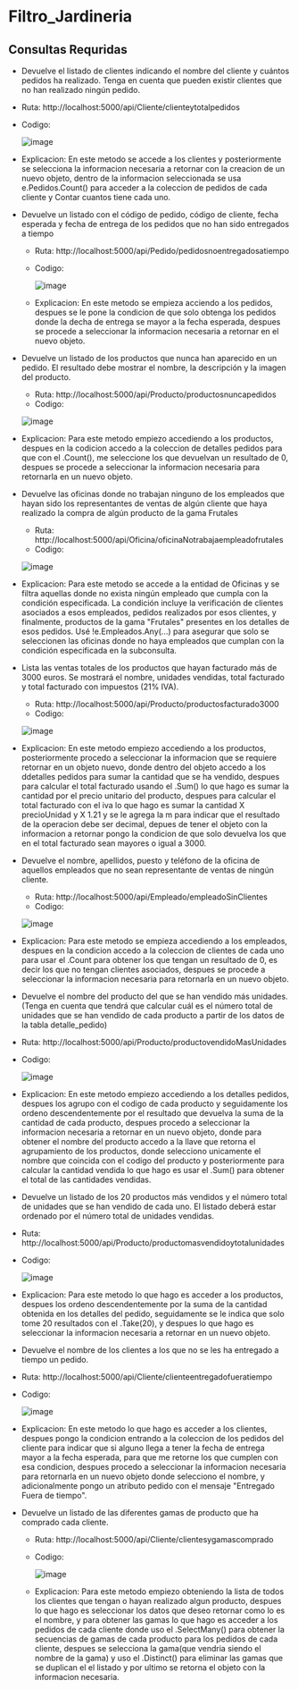 # Filtro_Jardineria

## Consultas Requridas
*  Devuelve el listado de clientes indicando el nombre del cliente y cuántos 
  pedidos ha realizado. Tenga en cuenta que pueden existir clientes que no 
  han realizado ningún pedido.
  * Ruta: http://localhost:5000/api/Cliente/clienteytotalpedidos
  * Codigo:
    
    ![image](https://github.com/OSCARJMG23/Filtro_Jardineria/assets/133609079/ebe971fd-77d4-4abf-a4bc-27205818c8e4)
    
  * Explicacion: En este metodo se accede a los clientes y posteriormente se selecciona la informacion necesaria a retornar con la creacion de un nuevo objeto,
    dentro de la informacion seleccionada se usa e.Pedidos.Count() para acceder a la coleccion de pedidos de cada cliente y Contar cuantos tiene cada uno.

*  Devuelve un listado con el código de pedido, código de cliente, fecha 
    esperada y fecha de entrega de los pedidos que no han sido entregados a 
    tiempo
   * Ruta: http://localhost:5000/api/Pedido/pedidosnoentregadosatiempo
   * Codigo:
     
     ![image](https://github.com/OSCARJMG23/Filtro_Jardineria/assets/133609079/8432b93d-3a17-40dd-b32d-008e3ff2792c)
 

   * Explicacion: En este metodo se empieza acciendo a los pedidos, despues se le pone la condicion de que solo obtenga los pedidos donde la decha de entrega se mayor a la fecha esperada,
     despues se procede a seleccionar la informacion necesaria a retornar en el nuevo objeto.


  *   Devuelve un listado de los productos que nunca han aparecido en un 
      pedido. El resultado debe mostrar el nombre, la descripción y la imagen del 
      producto.
      * Ruta: http://localhost:5000/api/Producto/productosnuncapedidos
      * Codigo:
        
       ![image](https://github.com/OSCARJMG23/Filtro_Jardineria/assets/133609079/b3b23ecd-9876-4eff-9cf1-0a03e40da03e)


   * Explicacion: Para este metodo empiezo accediendo a los productos, despues en la codicion accedo a la coleccion de detalles pedidos para que con el .Count(), me seleccione los que
     devuelvan un resultado de 0, despues se procede a seleccionar la informacion necesaria para retornarla en un nuevo objeto.


  *   Devuelve las oficinas donde no trabajan ninguno de los empleados que 
      hayan sido los representantes de ventas de algún cliente que haya realizado 
      la compra de algún producto de la gama Frutales
      * Ruta: http://localhost:5000/api/Oficina/oficinaNotrabajaempleadofrutales
      * Codigo:
        
      ![image](https://github.com/OSCARJMG23/Filtro_Jardineria/assets/133609079/30854f03-50f0-4889-80f8-27f606900320)



   * Explicacion: Para este metodo se accede a la entidad de Oficinas y se filtra aquellas donde no exista ningún empleado que cumpla con la condición especificada. La condición incluye la verificación de clientes asociados a esos empleados, pedidos realizados       por esos clientes, y finalmente, productos de la gama "Frutales" presentes en los detalles de esos pedidos.
     Usé !e.Empleados.Any(...) para asegurar que solo se seleccionen las oficinas donde no haya empleados que cumplan con la condición especificada en la subconsulta.

  * Lista las ventas totales de los productos que hayan facturado más de 3000 
    euros. Se mostrará el nombre, unidades vendidas, total facturado y total 
    facturado con impuestos (21% IVA).
    * Ruta: http://localhost:5000/api/Producto/productosfacturado3000
    * Codigo:
      
     ![image](https://github.com/OSCARJMG23/Filtro_Jardineria/assets/133609079/dc72ea7a-32f8-4c7a-8a45-f83444fd60ee)


   * Explicacion: En este metodo empiezo accediendo a los productos, posteriormente procedo a seleccionar la informacion que se requiere retornar en un objeto nuevo,
     donde dentro del objeto accedo a los ddetalles pedidos para sumar la cantidad que se ha vendido, despues para calcular el total facturado usando el .Sum() lo que hago es
     sumar la cantidad por el precio unitario del producto, despues para calcular el total facturado con el iva lo que hago es sumar la cantidad X precioUnidad y X 1.21 y se le agrega la m
     para indicar que el resultado de la operacion debe ser decimal, depues de tener el objeto con la informacion a retornar pongo la condicion de que solo devuelva los que en el total facturado
     sean mayores o igual a 3000.

  * Devuelve el nombre, apellidos, puesto y teléfono de la oficina de aquellos empleados que no sean representante de ventas de ningún cliente.
    * Ruta: http://localhost:5000/api/Empleado/empleadoSinClientes
     * Codigo:
       
     ![image](https://github.com/OSCARJMG23/Filtro_Jardineria/assets/133609079/30e842a6-8fa4-4c18-9e57-b0364a768e43)

   * Explicacion: Para este metodo se empieza accediendo a los empleados, despues en la condicion accedo a la coleccion de clientes de cada uno para usar el .Count para obtener los que
     tengan un resultado de 0, es decir los que no tengan clientes asociados, despues se procede a seleccionar la informacion necesaria para retornarla en un nuevo objeto.
  
  * Devuelve el nombre del producto del que se han vendido más unidades. (Tenga en cuenta que tendrá que calcular cuál es el número total de unidades que se han vendido de cada producto a partir de los datos de la tabla detalle_pedido)
   * Ruta: http://localhost:5000/api/Producto/productovendidoMasUnidades
   * Codigo:
     
     ![image](https://github.com/OSCARJMG23/Filtro_Jardineria/assets/133609079/193f18a3-74b3-4493-b99d-74f3de24c9d6)


   * Explicacion: En este metodo empiezo accediendo a los detalles pedidos, despues los agrupo con el codigo de cada producto y seguidamente los ordeno descendentemente por el resultado que devuelva la suma
     de la cantidad de cada producto, despues procedo a seleccionar la informacion necesaria a retornar en un nuevo objeto, donde para obtener el nombre del producto accedo a la llave que retorna el agrupamiento de los productos,
     donde selecciono unicamente el nombre que coincida con el codigo del producto y posteriormente para calcular la cantidad vendida lo que hago es usar el .Sum() para obtener el total de las cantidades vendidas.
    
  * Devuelve un listado de los 20 productos más vendidos y el número total de unidades que se han vendido de cada uno. El listado deberá estar ordenado por el número total de unidades vendidas.
   * Ruta: http://localhost:5000/api/Producto/productomasvendidoytotalunidades
   * Codigo:
     
     ![image](https://github.com/OSCARJMG23/Filtro_Jardineria/assets/133609079/03262310-61e3-4d2a-9326-ba1e96c3a010)


   * Explicacion: Para este metodo lo que hago es acceder a los productos, despues los ordeno descendentemente por la suma de la cantidad obtenida en los detalles del pedido, seguidamente se le
     indica que solo tome 20 resultados con el .Take(20), y despues lo que hago es seleccionar la informacion necesaria a retornar en un nuevo objeto.
     
  *  Devuelve el nombre de los clientes a los que no se les ha entregado a 
    tiempo un pedido.

   * Ruta: http://localhost:5000/api/Cliente/clienteentregadofueratiempo 
   * Codigo:
     
     ![image](https://github.com/OSCARJMG23/Filtro_Jardineria/assets/133609079/e39a7a11-f390-4b0e-9830-43504822ad16)


   * Explicacion: En este metodo lo que hago es acceder a los clientes, despues pongo la condicion entrando a la coleccion de los pedidos del cliente para indicar que si alguno llega a tener la fecha de entrega mayor a la
     fecha esperada, para que me retorne los que cumplen con esa condicion, despues procedo a seleccionar la informacion necesaria para retornarla en un nuevo objeto donde selecciono el nombre, y adicionalmente pongo un
     atributo pedido con el mensaje "Entregado Fuera de tiempo".

* Devuelve un listado de las diferentes gamas de producto que ha comprado cada cliente.

   * Ruta: http://localhost:5000/api/Cliente/clientesygamascomprado
   * Codigo:
     
     ![image](https://github.com/OSCARJMG23/Filtro_Jardineria/assets/133609079/9bccc2f7-327d-4e47-a5db-bcb0206a444f)


   * Explicacion: Para este metodo empiezo obteniendo la lista de todos los clientes que tengan o hayan realizado algun producto, despues lo que hago es seleccionar los datos que deseo retornar
     como lo es el nombre, y para obtener las gamas lo que hago es acceder a los pedidos de cada cliente donde uso el .SelectMany() para obtener la secuencias de gamas de cada producto para los pedidos de cada cliente,
     despues se selecciona la gama(que vendria siendo el nombre de la gama) y uso el .Distinct() para eliminar las gamas que se duplican el el listado y por ultimo se retorna el objeto con la informacion necesaria.
